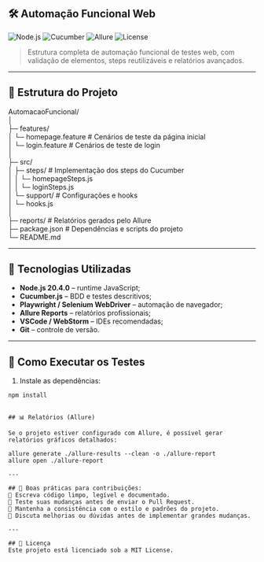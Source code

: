 ## 🛠️ Automação Funcional Web

![Node.js](https://img.shields.io/badge/Node.js-20.4.0-green?logo=node.js)
![Cucumber](https://img.shields.io/badge/Cucumber-9.1.0-brightgreen)
![Allure](https://img.shields.io/badge/Allure-2.15.0-red)
![License](https://img.shields.io/badge/License-MIT-green)

> Estrutura completa de automação funcional de testes web, com validação de elementos, steps reutilizáveis e relatórios avançados.

---

## 📂 Estrutura do Projeto

AutomacaoFuncional/  
│  
├─ features/  
│ └─ homepage.feature        # Cenários de teste da página inicial  
│ └─ login.feature           # Cenários de teste de login  
│  
├─ src/  
│ ├─ steps/                  # Implementação dos steps do Cucumber  
│ │ └─ homepageSteps.js  
│ │ └─ loginSteps.js  
│ └─ support/                # Configurações e hooks  
│   └─ hooks.js  
│  
├─ reports/                  # Relatórios gerados pelo Allure  
├─ package.json              # Dependências e scripts do projeto  
└─ README.md  

---

## 🚀 Tecnologias Utilizadas

- **Node.js 20.4.0** – runtime JavaScript;  
- **Cucumber.js** – BDD e testes descritivos;  
- **Playwright / Selenium WebDriver** – automação de navegador;  
- **Allure Reports** – relatórios profissionais;  
- **VSCode / WebStorm** – IDEs recomendadas;  
- **Git** – controle de versão.

---

## 🧪 Como Executar os Testes

1. Instale as dependências:  
```bash
npm install
```
```

## 📊 Relatórios (Allure)

Se o projeto estiver configurado com Allure, é possível gerar relatórios gráficos detalhados:

allure generate ./allure-results --clean -o ./allure-report
allure open ./allure-report

---

## 🤝 Boas práticas para contribuições:  
📌 Escreva código limpo, legível e documentado.  
📌 Teste suas mudanças antes de enviar o Pull Request.  
📌 Mantenha a consistência com o estilo e padrões do projeto.  
📌 Discuta melhorias ou dúvidas antes de implementar grandes mudanças.

---

## 📄 Licença
Este projeto está licenciado sob a MIT License.
